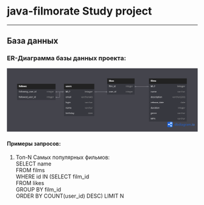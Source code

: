 # java-filmorate Study project
____
## База данных
### ER-Диаграмма базы данных проекта:
![Диаграмма, отображающая связи таблиц в базе данных проекта](/assets/images/Filmorate_db.png)
#### Примеры запросов:
1. Топ-N Самых популярных фильмов:\
SELECT name\
FROM films\
WHERE id IN (SELECT film_id\
FROM likes\
GROUP BY film_id\
ORDER BY COUNT(user_id) DESC)
LIMIT N